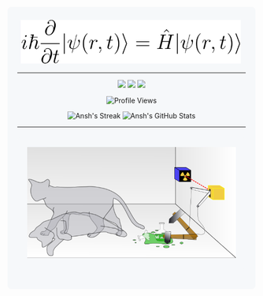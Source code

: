 <div style="background-color: #f6f8fa; padding: 20px; border-radius: 8px; margin: 20px 0;">
<div align="center">
<img src="images/timesch.png" title="Time-Dependent Schrödinger Equation" width="500"/>
</div>

---

<p align="center">
<a href="https://ansh-info.github.io/"><img src="https://img.shields.io/badge/Website-www.ansh--info.github.io-blue?style=flat-square&logo=github"></a>
<a href="mailto:anshkumar.info@gmail.com"><img src="https://img.shields.io/badge/Email-anshkumar.info%40gmail.com-blue?style=flat-square&logo=gmail"></a>
<a href="https://www.linkedin.com/in/ansh-kumar-ak1402/"><img src="https://img.shields.io/badge/LinkedIn-ansh--kumar--ak1402-blue?style=flat-square&logo=linkedin"></a>
</p>

<p align="center">
<img src="https://komarev.com/ghpvc/?username=ansh-info&color=green" alt="Profile Views"/>
</p>

<p align="center">
<img src="https://github-readme-streak-stats.herokuapp.com/?user=ansh-info&theme=radical" alt="Ansh's Streak" height="150">
<img src="https://github-readme-stats.vercel.app/api?username=ansh-info&show_icons=true&theme=radical" alt="Ansh's GitHub Stats" height="150">
</p>

---

<div style="background-color: #f6f8fa; padding: 20px; border-radius: 8px; margin: 20px 0;">
<div align="center">
<img src="images/Schrodingers_cat.png" title="Schrodinger's Cat" width="500"/>
</div>
</div>